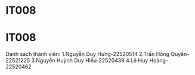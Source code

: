 # IT008
# IT008
Danh sách thành viên:
1.Nguyễn Duy Hưng-22520514
2.Trần Hồng Quyền-22521225
3.Nguyễn Huỳnh Duy Hiếu-22520439
4.Lê Huy Hoàng-22520462
 
